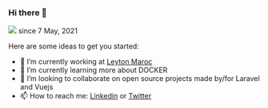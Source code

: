 ### Hi there 👋

![](https://komarev.com/ghpvc/?username=akiyamaSM) since 7 May, 2021

Here are some ideas to get you started:

- 🔭 I’m currently working at [Leyton Maroc](https://leyton.com/ma)
- 🌱 I’m currently learning more about DOCKER
- 👯 I’m looking to collaborate on open source projects made by/for Laravel and Vuejs
- 📫 How to reach me: [Linkedin](https://linkedin.com/in/inanielhoussain) or [Twitter](https://twitter.com/inanielhoussain)
